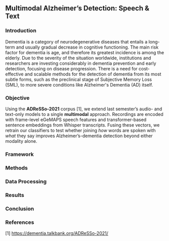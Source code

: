 ## Multimodal Alzheimer’s Detection: Speech & Text

### Introduction
Dementia is a category of neurodegenerative diseases that entails a long-term and usually gradual decrease in cognitive functioning. The main risk factor for dementia is age, and therefore its greatest incidence is among the elderly. Due to the severity of the situation worldwide, institutions and researchers are investing considerably in dementia prevention and early detection, focusing on disease progression. There is a need for cost-effective and scalable methods for the detection of dementia from its most subtle forms, such as the preclinical stage of Subjective Memory Loss (SML), to more severe conditions like Alzheimer's Dementia (AD) itself. 



### Objective  
Using the **ADReSSo-2021** corpus [1], we extend last semester’s audio- and text-only models to a single **multimodal** approach. Recordings are encoded with frame-level eGeMAPS speech features and transformer-based sentence embeddings from Whisper transcripts. Fusing these vectors, we retrain our classifiers to test whether joining *how* words are spoken with *what* they say improves Alzheimer’s-dementia detection beyond either modality alone.

### Framework



### Methods


### Data Processing


### Results



### Conclusion




### References

[1] https://dementia.talkbank.org/ADReSSo-2021/
